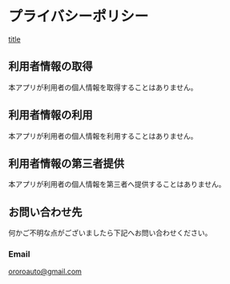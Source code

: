 # プライバシーポリシー

[title](google_play_future_graphic.png)

## 利用者情報の取得

本アプリが利用者の個人情報を取得することはありません。

## 利用者情報の利用

本アプリが利用者の個人情報を利用することはありません。

## 利用者情報の第三者提供

本アプリが利用者の個人情報を第三者へ提供することはありません。

## お問い合わせ先

何かご不明な点がございましたら下記へお問い合わせください。

### Email

ororoauto@gmail.com

